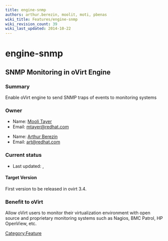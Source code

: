```yaml
---
title: engine-snmp
authors: arthur.berezin, moolit, moti, pbenas
wiki_title: Features/engine-snmp
wiki_revision_count: 39
wiki_last_updated: 2014-10-22
---
```


# engine-snmp

## SNMP Monitoring in oVirt Engine

### Summary

Enable oVirt engine to send SNMP traps of events to monitoring systems

### Owner

*   Name: [Mooli Tayer](User:mtayer)
*   Email: <mtayer@redhat.com>

<!-- -->

*   Name: [Arthur Berezin](User:aberezin)
*   Email: <art@redhat.com>

### Current status

*   Last updated: ,

#### Target Version

First version to be released in ovirt 3.4.

### Benefit to oVirt

Allow oVirt users to monitor their virtualization environment with open source and proprietary monitoring systems such as Nagios, BMC Patrol, HP OpenView, etc.

<Category:Feature>
